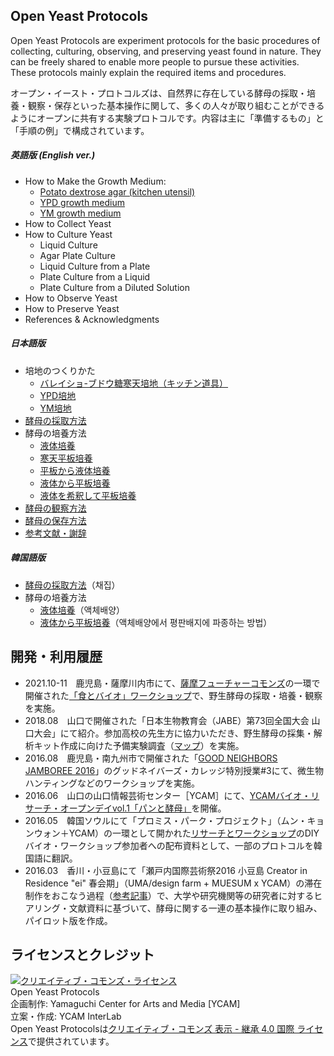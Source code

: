 ## Open Yeast Protocols
Open Yeast Protocols are experiment protocols for the basic procedures of collecting, culturing, observing, and preserving yeast found in nature. They can be freely shared to enable more people to pursue these activities. These protocols mainly explain the required items and procedures.
  
オープン・イースト・プロトコルズは、自然界に存在している酵母の採取・培養・観察・保存といった基本操作に関して、多くの人々が取り組むことができるようにオープンに共有する実験プロトコルです。内容は主に「準備するもの」と「手順の例」で構成されています。  

##### 英語版 (English ver.) 
- How to Make the Growth Medium: 
  - [Potato dextrose agar (kitchen utensil)](en/PDAmedium_kitchen_en.md)
  - [YPD growth medium](en/YPDmedium_en.md)
  - [YM growth medium](en/YMmedium_en.md)
- How to Collect Yeast
- How to Culture Yeast
  - Liquid Culture
  - Agar Plate Culture
  - Liquid Culture from a Plate
  - Plate Culture from a Liquid
  - Plate Culture from a Diluted Solution
- How to Observe Yeast
- How to Preserve Yeast
- References & Acknowledgments

##### 日本語版  
- 培地のつくりかた 
  - [バレイショ-ブドウ糖寒天培地（キッチン道具）](jp/PDAmedium_kitchen.md)
  - [YPD培地](jp/YPDmedium.md) 
  - [YM培地](jp/YMmedium.md)  
- [酵母の採取方法](jp/hunt.md)  
- 酵母の培養方法 
  - [液体培養](jp/liquidculture.md)
  - [寒天平板培養](jp/plateculture.md)
  - [平板から液体培養](jp/plate2liquid.md)
  - [液体から平板培養](jp/liquid2plate.md)
  - [液体を希釈して平板培養](jp/liquiddilution2plate.md)  
- [酵母の観察方法](jp/observe.md)
- [酵母の保存方法](jp/stock.md)
- [参考文献・謝辞](jp/references.md)

##### 韓国語版
- [酵母の採取方法](kr/hunt_kr.md)（채집）  
- 酵母の培養方法 
  - [液体培養](kr/liquidculture_kr.md)（액체배양）
  - [液体から平板培養](kr/liquid2plate_kr.md)（액체배양에서 평판배지에 파종하는 방법）


## 開発・利用履歴
- 2021.10-11　鹿児島・薩摩川内市にて、[薩摩フューチャーコモンズ](https://kigyo-satsumasendai.jp/sfc/)の一環で開催された[「食とバイオ」ワークショップ](http://www.city.satsumasendai.lg.jp/www/contents/1630476742913/index.html)で、野生酵母の採取・培養・観察を実施。
- 2018.08　山口で開催された「日本生物教育会（JABE）第73回全国大会 山口大会」にて紹介。参加高校の先生方に協力いただき、野生酵母の採集・解析キット作成に向けた予備実験調査（[マップ](https://www.google.com/maps/d/u/1/edit?mid=1jAaTy_FYrJweN7rdK8IP0za3kzfQYVFp&usp=sharing)）を実施。
- 2016.08　鹿児島・南九州市で開催された「[GOOD NEIGHBORS JAMBOREE 2016](http://goodneighborsjamboree.com/2016/)」のグッドネイバーズ・カレッジ特別授業#3にて、微生物ハンティングなどのワークショップを実施。
- 2016.06　山口の山口情報芸術センター［YCAM］にて、[YCAMバイオ・リサーチ・オープンデイvol.1「パンと酵母」](https://www.ycam.jp/events/2016/ycam-bio-research-open-day-vol1/)を開催。
- 2016.05　韓国ソウルにて「プロミス・パーク・プロジェクト」（ムン・キョンウォン＋YCAM）の一環として開かれた[リサーチとワークショップ](https://promise-park.ycam.jp/ja/research-workshop-and-fieldwork/)のDIYバイオ・ワークショップ参加者への配布資料として、一部のプロトコルを韓国語に翻訳。
- 2016.03　香川・小豆島にて「瀬戸内国際芸術祭2016 小豆島 Creator in Residence "ei" 春会期」（UMA/design farm + MUESUM x YCAM）の滞在制作をおこなう過程（[参考記事](https://www.nettam.jp/column/future-life-expression/2/)）で、大学や研究機関等の研究者に対するヒアリング・文献資料に基づいて、酵母に関する一連の基本操作に取り組み、パイロット版を作成。

## ライセンスとクレジット
<a href="http://creativecommons.org/licenses/by-sa/4.0/" rel="license"><img style="border-width: 0;" alt="クリエイティブ・コモンズ・ライセンス" src="http://i.creativecommons.org/l/by-sa/4.0/80x15.png" /></a>
<br /> 
Open Yeast Protocols  
企画制作: Yamaguchi Center for Arts and Media [YCAM]<br />
立案・作成: YCAM InterLab<br />
Open Yeast Protocolsは<a href="http://creativecommons.org/licenses/by-sa/4.0/" rel="license">クリエイティブ・コモンズ 表示 - 継承 4.0 国際 ライセンス</a>で提供されています。
